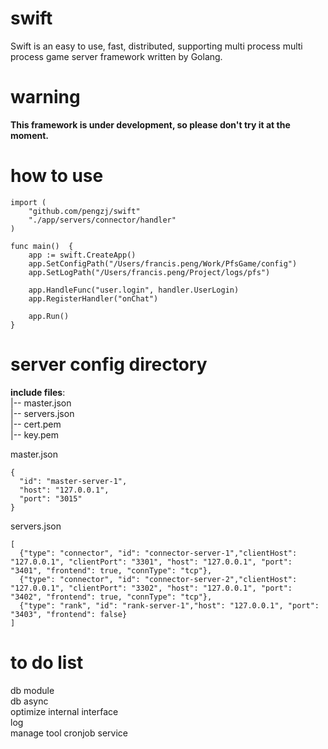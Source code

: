 # swift
Swift is an easy to use, fast, distributed, supporting multi process  multi process game server framework written by Golang.  

# warning
**This framework is under development, so please don't try it at the moment.**


# how to use
````
import (
	"github.com/pengzj/swift"
	"./app/servers/connector/handler"
)

func main()  {
	app := swift.CreateApp()
	app.SetConfigPath("/Users/francis.peng/Work/PfsGame/config")
	app.SetLogPath("/Users/francis.peng/Project/logs/pfs")

	app.HandleFunc("user.login", handler.UserLogin)
	app.RegisterHandler("onChat")

	app.Run()
}

````

# server config directory
**include files**:  
|-- master.json  
|-- servers.json  
|-- cert.pem  
|-- key.pem  

master.json
```
{
  "id": "master-server-1",
  "host": "127.0.0.1",
  "port": "3015"
}
```
servers.json  
````
[
  {"type": "connector", "id": "connector-server-1","clientHost": "127.0.0.1", "clientPort": "3301", "host": "127.0.0.1", "port": "3401", "frontend": true, "connType": "tcp"},
  {"type": "connector", "id": "connector-server-2","clientHost": "127.0.0.1", "clientPort": "3302", "host": "127.0.0.1", "port": "3402", "frontend": true, "connType": "tcp"},
  {"type": "rank", "id": "rank-server-1","host": "127.0.0.1", "port": "3403", "frontend": false}
]
````


# to do list
 
db module  
db async  
optimize internal interface  
log  
manage tool
cronjob
service  


